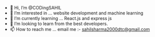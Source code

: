 - 👋 Hi, I’m @CODingSAHIL
- 👀 I’m interested in ... website development and machine learning
- 🌱 I’m currently learning ... React.js and express js 
- 💞️ I’m looking to learn from the best developers.
- 📫 How to reach me ...  email me :- sahilsharma2000dtc@gmail.com

<!---
CODingSAHIL/CODingSAHIL is a ✨ special ✨ repository because its `README.md` (this file) appears on your GitHub profile.
You can click the Preview link to take a look at your changes.
--->
